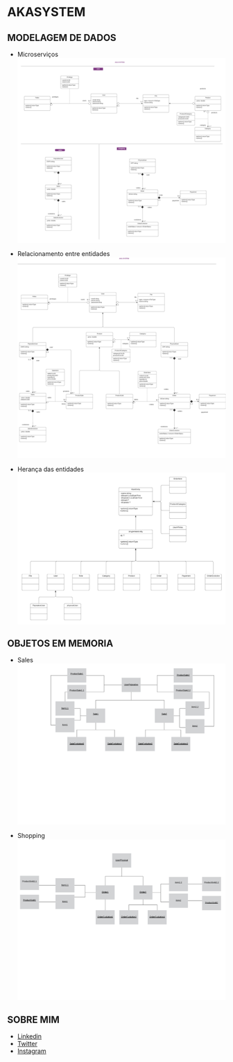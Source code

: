 # AKASYSTEM

## MODELAGEM DE DADOS

- Microserviços
![alt text](https://github.com/lucasrodrigues19/akasystem/blob/development/_images/AkaSystem_microservies.png?raw=true)

- Relacionamento entre entidades
![alt text](https://github.com/lucasrodrigues19/akasystem/blob/development/_images/AkaSystem_all_modeling.png?raw=true)

- Herança das entidades
![alt text](https://github.com/lucasrodrigues19/akasystem/blob/development/_images/AkaSystem_extends.png?raw=true)


## OBJETOS EM MEMORIA

- Sales
![alt text](https://github.com/lucasrodrigues19/akasystem/blob/development/_images/AkaSystem_Objetos_em_memoria_sales.png?raw=true)


- Shopping
![alt text](https://github.com/lucasrodrigues19/akasystem/blob/development/_images/AkaSystem_Objetos_em_memoria_shopping.png?raw=true)

## SOBRE MIM

 - [Linkedin](https://www.linkedin.com/in/lucas-rodrigues-521060191/)
 - [Twitter](https://twitter.com/l_Rodrigues20)
 - [Instagram](https://www.instagram.com/lucas_pereira.20/)


